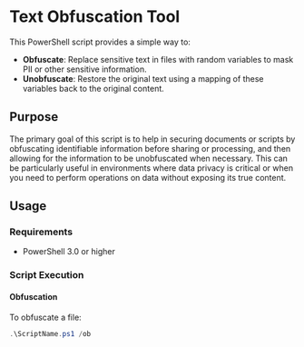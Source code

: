 # Text Obfuscation Tool

This PowerShell script provides a simple way to:

- **Obfuscate**: Replace sensitive text in files with random variables to mask PII or other sensitive information.
- **Unobfuscate**: Restore the original text using a mapping of these variables back to the original content.

## Purpose

The primary goal of this script is to help in securing documents or scripts by obfuscating identifiable information before sharing or processing, and then allowing for the information to be unobfuscated when necessary. This can be particularly useful in environments where data privacy is critical or when you need to perform operations on data without exposing its true content.

## Usage

### Requirements
- PowerShell 3.0 or higher

### Script Execution

#### Obfuscation
To obfuscate a file:
```powershell
.\ScriptName.ps1 /ob
